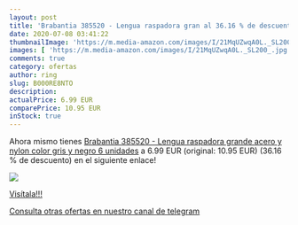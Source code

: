 ```yaml
---
layout: post
title: 'Brabantia 385520 - Lengua raspadora gran al 36.16 % de descuento'
date: 2020-07-08 03:41:22
thumbnailImage: 'https://m.media-amazon.com/images/I/21MqUZwqA0L._SL200_.jpg'
images: [ 'https://m.media-amazon.com/images/I/21MqUZwqA0L._SL200_.jpg' ]
comments: true
category: ofertas
author: ring
slug: B000RE8NTO
description:
actualPrice: 6.99 EUR
comparePrice: 10.95 EUR
inStock: true
---
```


Ahora mismo tienes [Brabantia 385520 - Lengua raspadora grande  acero y nylon  color gris y negro  6 unidades](https://www.amazon.com/dp/B000RE8NTO/?tag=redken08-20) a 6.99 EUR (original: 10.95 EUR) (36.16 %  de descuento) en el siguiente enlace!

[![](https://m.media-amazon.com/images/I/21MqUZwqA0L._SL200_.jpg)](https://www.amazon.com/dp/B000RE8NTO/?tag=redken08-20)

[Visítala!!!](https://www.amazon.com/dp/B000RE8NTO/?tag=redken08-20)

[Consulta otras ofertas en nuestro canal de telegram](https://t.me/s/ofertas25)
